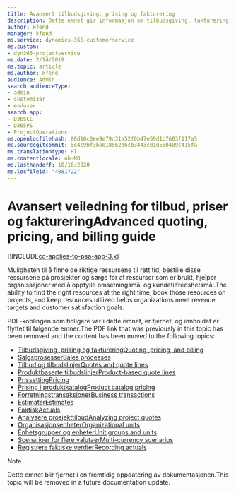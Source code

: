 ```yaml
---
title: Avansert tilbudsgiving, prising og fakturering
description: Dette emnet gir informasjon om tilbudsgiving, fakturering og prising i Project Service Automation.
author: kfend
manager: kfend
ms.service: dynamics-365-customerservice
ms.custom:
- dyn365-projectservice
ms.date: 2/14/2019
ms.topic: article
ms.author: kfend
audience: Admin
search.audienceType:
- admin
- customizer
- enduser
search.app:
- D365CE
- D365PS
- ProjectOperations
ms.openlocfilehash: 80d16c0ee9e79d31a52f0b47e59d1b7603f117a5
ms.sourcegitcommit: 5c4c9bf3ba018562d6cb3443c01d550489c415fa
ms.translationtype: HT
ms.contentlocale: nb-NO
ms.lasthandoff: 10/16/2020
ms.locfileid: "4081722"
---
```

# <a name="advanced-quoting-pricing-and-billing-guide"></a><span data-ttu-id="ad289-103">Avansert veiledning for tilbud, priser og fakturering</span><span class="sxs-lookup"><span data-stu-id="ad289-103">Advanced quoting, pricing, and billing guide</span></span>

[!INCLUDE[cc-applies-to-psa-app-3.x](../../includes/cc-applies-to-psa-app-3x.md)]

<span data-ttu-id="ad289-104">Muligheten til å finne de riktige ressursene til rett tid, bestille disse ressursene på prosjekter og sørge for at ressurser som er brukt, hjelper organisasjoner med å oppfylle omsetningsmål og kundetilfredshetsmål.</span><span class="sxs-lookup"><span data-stu-id="ad289-104">The ability to find the right resources at the right time, book those resources on projects, and keep resources utilized helps organizations meet revenue targets and customer satisfaction goals.</span></span> 

<span data-ttu-id="ad289-105">PDF-koblingen som tidligere var i dette emnet, er fjernet, og innholdet er flyttet til følgende emner:</span><span class="sxs-lookup"><span data-stu-id="ad289-105">The PDF link that was previously in this topic has been removed and the content has been moved to the following topics:</span></span>

- [<span data-ttu-id="ad289-106">Tilbudsgiving, prising og fakturering</span><span class="sxs-lookup"><span data-stu-id="ad289-106">Quoting, pricing, and billing</span></span>](../quote-bill-price.md)
- [<span data-ttu-id="ad289-107">Salgsprosesser</span><span class="sxs-lookup"><span data-stu-id="ad289-107">Sales processes</span></span>](../basic-sales-process.md)
- [<span data-ttu-id="ad289-108">Tilbud og tilbudslinjer</span><span class="sxs-lookup"><span data-stu-id="ad289-108">Quotes and quote lines</span></span>](../basic-quote-lines.md)
- [<span data-ttu-id="ad289-109">Produktbaserte tilbudslinjer</span><span class="sxs-lookup"><span data-stu-id="ad289-109">Product-based quote lines</span></span>](../product-based-quote-lines.md)
- [<span data-ttu-id="ad289-110">Prissetting</span><span class="sxs-lookup"><span data-stu-id="ad289-110">Pricing</span></span>](../basic-pricing.md)
- [<span data-ttu-id="ad289-111">Prising i produktkatalog</span><span class="sxs-lookup"><span data-stu-id="ad289-111">Product catalog pricing</span></span>](../product-catalog-pricing.md)
- [<span data-ttu-id="ad289-112">Forretningstransaksjoner</span><span class="sxs-lookup"><span data-stu-id="ad289-112">Business transactions</span></span>](../basic-business-transactions.md)
- [<span data-ttu-id="ad289-113">Estimater</span><span class="sxs-lookup"><span data-stu-id="ad289-113">Estimates</span></span>](../estimates.md)
- [<span data-ttu-id="ad289-114">Faktisk</span><span class="sxs-lookup"><span data-stu-id="ad289-114">Actuals</span></span>](../actuals.md)
- [<span data-ttu-id="ad289-115">Analysere prosjekttilbud</span><span class="sxs-lookup"><span data-stu-id="ad289-115">Analyzing project quotes</span></span>](../basic-analyzing-quotes.md)
- [<span data-ttu-id="ad289-116">Organisasjonsenheter</span><span class="sxs-lookup"><span data-stu-id="ad289-116">Organizational units</span></span>](../advanced-organizational.md)
- [<span data-ttu-id="ad289-117">Enhetsgrupper og enheter</span><span class="sxs-lookup"><span data-stu-id="ad289-117">Unit groups and units</span></span>](../advanced-units.md)
- [<span data-ttu-id="ad289-118">Scenarioer for flere valutaer</span><span class="sxs-lookup"><span data-stu-id="ad289-118">Multi-currency scenarios</span></span>](../advanced-currency.md)
- [<span data-ttu-id="ad289-119">Registrere faktiske verdier</span><span class="sxs-lookup"><span data-stu-id="ad289-119">Recording actuals</span></span>](../advanced-actuals.md)

> [!NOTE]
> <span data-ttu-id="ad289-120">Dette emnet blir fjernet i en fremtidig oppdatering av dokumentasjonen.</span><span class="sxs-lookup"><span data-stu-id="ad289-120">This topic will be removed in a future documentation update.</span></span> 
